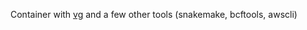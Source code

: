 Container with [vg](https://github.com/vgteam/vg) and a few other tools (snakemake, bcftools, awscli)
